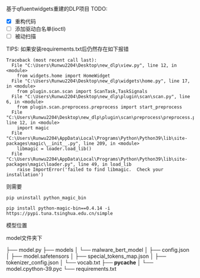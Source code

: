 基于qfluentwidgets重建的DLP项目
TODO:

- [x] 重构代码
- [ ] 添加驱动白名单(ioctl)
- [ ] 被动扫描

TIPS:
如果安装requirements.txt后仍然存在如下报错

```
Traceback (most recent call last):
  File "C:\Users\Runwu2204\Desktop\new_dlp\view.py", line 12, in <module>
    from widgets.home import HomeWidget
  File "C:\Users\Runwu2204\Desktop\new_dlp\widgets\home.py", line 17, in <module>
    from plugin.scan.scan import ScanTask,TaskSignals
  File "C:\Users\Runwu2204\Desktop\new_dlp\plugin\scan\scan.py", line 6, in <module>
    from plugin.scan.preprocess.preprocess import start_preprocess
  File "C:\Users\Runwu2204\Desktop\new_dlp\plugin\scan\preprocess\preprocess.py", line 12, in <module>
    import magic
  File "C:\Users\Runwu2204\AppData\Local\Programs\Python\Python39\lib\site-packages\magic\__init__.py", line 209, in <module>
    libmagic = loader.load_lib()
  File "C:\Users\Runwu2204\AppData\Local\Programs\Python\Python39\lib\site-packages\magic\loader.py", line 49, in load_lib
    raise ImportError('failed to find libmagic.  Check your installation')
```

则需要

`pip uninstall python_magic_bin`

`pip install python-magic-bin==0.4.14 -i https://pypi.tuna.tsinghua.edu.cn/simple`

模型位置

model文件夹下

├── model.py
├── models
│   └── malware_bert_model
│       ├── config.json
│       ├── model.safetensors
│       ├── special_tokens_map.json
│       ├── tokenizer_config.json
│       └── vocab.txt
├── __pycache__
│   └── model.cpython-39.pyc
└── requirements.txt
